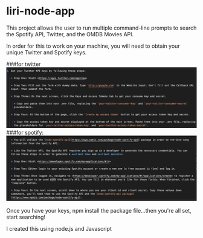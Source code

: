# liri-node-app

<p>This project allows the user to run multiple command-line prompts to search the Spotify API, Twitter, and the OMDB Movies API.</p>

<p>In order for this to work on your machine, you will need to obtain your unique Twitter and Spotify keys.</p>
###for twitter
<img src="twitter.png">
<br> ###for spotify:
<img src="spotify.png">

<p>Once you have your keys, npm install the package file...then you're all set, start searching!</p>

<p>I created this using node.js and Javascript</p>
